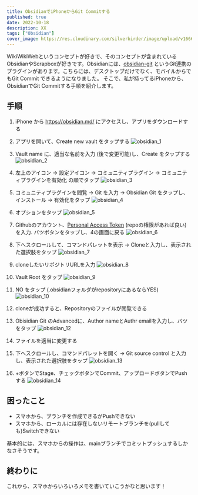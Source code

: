 ```yaml
---
title: ObsidianでiPhoneからGit Commitする
published: true
date: 2022-10-18
description: XX
tags: ["Obsidian"]
cover_image: https://res.cloudinary.com/silverbirder/image/upload/v1666099520/silver-birder.github.io/blog/anton-maksimov-5642-su-Noza-4b1xOo-unsplash.jpg
---
```


WikiWikiWebというコンセプトが好きで、そのコンセプトが含まれているObsidianやScrapboxが好きです。Obsidianには、[obsidian-git](https://github.com/denolehov/obsidian-git) というGit連携のプラグインがあります。こちらには、デスクトップだけでなく、モバイルからでもGit Commit できるようになりました。
そこで、私が持ってるiPhoneから、ObsidianでGit Commitする手順を紹介します。


## 手順

1. iPhone から https://obsidian.md/ にアクセスし、アプリをダウンロードする
2. アプリを開いて、Create new vault をタップする
![obsidian_1](https://res.cloudinary.com/silverbirder/image/upload/c_scale,w_200/v1666182104/silver-birder.github.io/blog/Obsidian_1.png)
3. Vault name に、適当な名前を入力 (後で変更可能)し、Create をタップする
![obsidian_2](https://res.cloudinary.com/silverbirder/image/upload/c_scale,w_200/v1666182104/silver-birder.github.io/blog/Obsidian_2.png)
4. 左上のアイコン → 設定アイコン → コミュニティプラグイン → コミュニティプラグインを有効化 の順でタップ
![obsidian_3](https://res.cloudinary.com/silverbirder/image/upload/c_scale,w_200/v1666182104/silver-birder.github.io/blog/Obsidian_3.png)

5. コミュニティプラグインを閲覧 → Git を入力 → Obsidian Git をタップし、インストール → 有効化をタップ
![obsidian_4](https://res.cloudinary.com/silverbirder/image/upload/c_scale,w_200/v1666182104/silver-birder.github.io/blog/Obsidian_4.png)

6.  オプションをタップ
![obsidian_5](https://res.cloudinary.com/silverbirder/image/upload/c_scale,w_200/v1666182104/silver-birder.github.io/blog/Obsidian_5.png)

7. Githubのアカウント、[Personal Access Token](https://docs.github.com/ja/authentication/keeping-your-account-and-data-secure/creating-a-personal-access-token) (repoの権限があれば良い) を入力. バツボタンをタップし、4の画面に戻る
![obsidian_6](https://res.cloudinary.com/silverbirder/image/upload/c_scale,w_200/v1666182104/silver-birder.github.io/blog/Obsidian_6.png)

8. 下へスクロールして、コマンドパレットを表示 → Cloneと入力し、表示された選択肢をタップ
![obsidian_7](https://res.cloudinary.com/silverbirder/image/upload/c_scale,w_200/v1666182104/silver-birder.github.io/blog/Obsidian_7.png)
9. cloneしたいリポジトリURLを入力
![obsidian_8](https://res.cloudinary.com/silverbirder/image/upload/c_scale,w_200/v1666182104/silver-birder.github.io/blog/Obsidian_8.png)

10. Vault Root をタップ
![obsidian_9](https://res.cloudinary.com/silverbirder/image/upload/c_scale,w_200/v1666182104/silver-birder.github.io/blog/Obsidian_9.png)
11. NO をタップ (.obsidianフォルダがrepositoryにあるならYES)
![obsidian_10](https://res.cloudinary.com/silverbirder/image/upload/c_scale,w_200/v1666182104/silver-birder.github.io/blog/Obsidian_10.png)

12. cloneが成功すると、Repositoryのファイルが閲覧できる
13. Obisidian Git のAdvancedに、Author nameとAuthr emailを入力し、バツをタップ
![obsidian_12](https://res.cloudinary.com/silverbirder/image/upload/c_scale,w_200/v1666182104/silver-birder.github.io/blog/Obsidian_12.png)

14. ファイルを適当に変更する
15. 下へスクロールし、コマンドパレットを開く → Git source control と入力し、表示された選択肢をタップ
![obsidian_13](https://res.cloudinary.com/silverbirder/image/upload/c_scale,w_200/v1666182104/silver-birder.github.io/blog/Obsidian_13.png)

15. +ボタンでStage、チェックボタンでCommit、アップロードボタンでPush する
![obsidian_14](https://res.cloudinary.com/silverbirder/image/upload/c_scale,w_200/v1666182104/silver-birder.github.io/blog/Obsidian_14.png)


## 困ったこと

* スマホから、ブランチを作成できるがPushできない
* スマホから、ローカルには存在しないリモートブランチを(pullしても)Switchできない

基本的には、スマホからの操作は、mainブランチでコミットプッシュするしかなさそうです。

## 終わりに

これから、スマホからいろいろメモを書いていこうかなと思います！